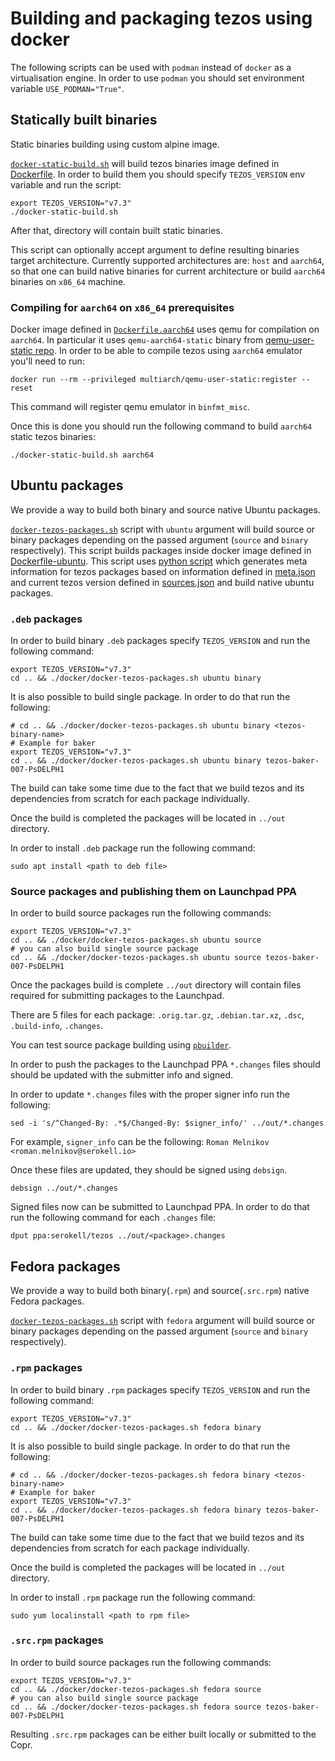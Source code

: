 <!--
   - SPDX-FileCopyrightText: 2019 TQ Tezos <https://tqtezos.com/>
   -
   - SPDX-License-Identifier: MPL-2.0
   -->

# Building and packaging tezos using docker

The following scripts can be used with `podman` instead of `docker`
as a virtualisation engine. In order to use `podman` you should
set environment variable `USE_PODMAN="True"`.

## Statically built binaries

Static binaries building using custom alpine image.

[`docker-static-build.sh`](docker-static-build.sh) will build tezos binaries
image defined in [Dockerfile](build/Dockerfile). In order to build them you should specify
`TEZOS_VERSION` env variable and run the script:
```
export TEZOS_VERSION="v7.3"
./docker-static-build.sh
```
After that, directory will contain built static binaries.

This script can optionally accept argument to define resulting binaries target architecture.
Currently supported architectures are: `host` and `aarch64`, so that
one can build native binaries for current architecture or build `aarch64` binaries on
`x86_64` machine.

### Compiling for `aarch64` on `x86_64` prerequisites

Docker image defined in [`Dockerfile.aarch64`](build/Dockerfile.aarch64) uses qemu for
compilation on `aarch64`. In particular it uses `qemu-aarch64-static` binary from
[qemu-user-static repo](https://github.com/multiarch/qemu-user-static/).
In order to be able to compile tezos using `aarch64` emulator you'll need to run:
```
docker run --rm --privileged multiarch/qemu-user-static:register --reset
```
This command will register qemu emulator in `binfmt_misc`.

Once this is done you should run the following command to build `aarch64` static tezos binaries:
```
./docker-static-build.sh aarch64
```

## Ubuntu packages

We provide a way to build both binary and source native Ubuntu packages.

[`docker-tezos-packages.sh`](docker-tezos-packages.sh) script with `ubuntu` argument
will build source or binary packages depending on the passed argument (`source` and `binary` respectively).
This script builds packages inside docker image defined in [Dockerfile-ubuntu](package/Dockerfile-ubuntu).
This script uses [python script](package/package_generator.py) which generates meta information for
tezos packages based on information defined in [meta.json](../meta.json) and current tezos
version defined in [sources.json](../nix/nix/sources.json) and build native ubuntu packages.

### `.deb` packages

In order to build binary `.deb` packages specify `TEZOS_VERSION` and
run the following command:
```
export TEZOS_VERSION="v7.3"
cd .. && ./docker/docker-tezos-packages.sh ubuntu binary
```

It is also possible to build single package. In order to do that run the following:
```
# cd .. && ./docker/docker-tezos-packages.sh ubuntu binary <tezos-binary-name>
# Example for baker
export TEZOS_VERSION="v7.3"
cd .. && ./docker/docker-tezos-packages.sh ubuntu binary tezos-baker-007-PsDELPH1
```

The build can take some time due to the fact that we build tezos and its dependencies
from scratch for each package individually.

Once the build is completed the packages will be located in `../out` directory.

In order to install `.deb` package run the following command:
```
sudo apt install <path to deb file>
```

### Source packages and publishing them on Launchpad PPA

In order to build source packages run the following commands:
```
export TEZOS_VERSION="v7.3"
cd .. && ./docker/docker-tezos-packages.sh ubuntu source
# you can also build single source package
cd .. && ./docker/docker-tezos-packages.sh ubuntu source tezos-baker-007-PsDELPH1
```

Once the packages build is complete `../out` directory will contain files required
for submitting packages to the Launchpad.

There are 5 files for each package: `.orig.tar.gz`, `.debian.tar.xz`,
`.dsc`, `.build-info`, `.changes`.

You can test source package building using [`pbuilder`](https://wiki.ubuntu.com/PbuilderHowto).

In order to push the packages to the Launchpad PPA `*.changes` files should should be updated with
the submitter info and signed.

In order to update `*.changes` files with the proper signer info run the following:
```
sed -i 's/^Changed-By: .*$/Changed-By: $signer_info/' ../out/*.changes
```

For example, `signer_info` can be the following: `Roman Melnikov <roman.melnikov@serokell.io>`

Once these files are updated, they should be signed using `debsign`.
```
debsign ../out/*.changes
```

Signed files now can be submitted to Launchpad PPA. In order to do that run the following
command for each `.changes` file:
```
dput ppa:serokell/tezos ../out/<package>.changes
```

## Fedora packages

We provide a way to build both binary(`.rpm`) and source(`.src.rpm`) native Fedora packages.

[`docker-tezos-packages.sh`](docker-tezos-packages.sh) script with `fedora` argument
will build source or binary packages depending on the passed argument (`source` and `binary` respectively).

### `.rpm` packages

In order to build binary `.rpm` packages specify `TEZOS_VERSION` and
run the following command:
```
export TEZOS_VERSION="v7.3"
cd .. && ./docker/docker-tezos-packages.sh fedora binary
```

It is also possible to build single package. In order to do that run the following:
```
# cd .. && ./docker/docker-tezos-packages.sh fedora binary <tezos-binary-name>
# Example for baker
export TEZOS_VERSION="v7.3"
cd .. && ./docker/docker-tezos-packages.sh fedora binary tezos-baker-007-PsDELPH1
```

The build can take some time due to the fact that we build tezos and its dependencies
from scratch for each package individually.

Once the build is completed the packages will be located in `../out` directory.

In order to install `.rpm` package run the following command:
```
sudo yum localinstall <path to rpm file>
```

### `.src.rpm` packages

In order to build source packages run the following commands:
```
export TEZOS_VERSION="v7.3"
cd .. && ./docker/docker-tezos-packages.sh fedora source
# you can also build single source package
cd .. && ./docker/docker-tezos-packages.sh fedora source tezos-baker-007-PsDELPH1
```

Resulting `.src.rpm` packages can be either built locally or submitted to the Copr.
